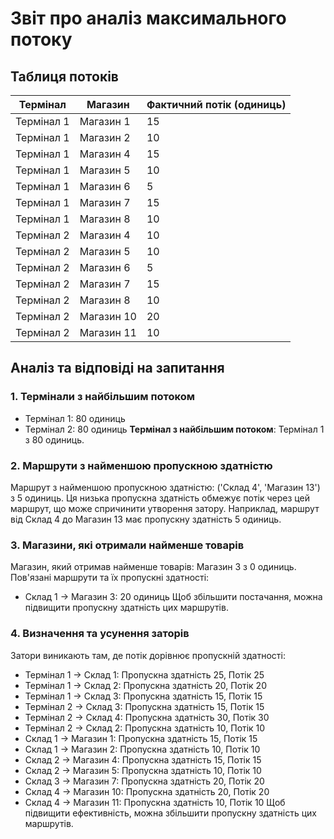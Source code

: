 # Звіт про аналіз максимального потоку

## Таблиця потоків

| Термінал    | Магазин      | Фактичний потік (одиниць) |
|-------------|--------------|---------------------------|
| Термінал 1 | Магазин 1 | 15 |
| Термінал 1 | Магазин 2 | 10 |
| Термінал 1 | Магазин 4 | 15 |
| Термінал 1 | Магазин 5 | 10 |
| Термінал 1 | Магазин 6 | 5 |
| Термінал 1 | Магазин 7 | 15 |
| Термінал 1 | Магазин 8 | 10 |
| Термінал 2 | Магазин 4 | 10 |
| Термінал 2 | Магазин 5 | 10 |
| Термінал 2 | Магазин 6 | 5 |
| Термінал 2 | Магазин 7 | 15 |
| Термінал 2 | Магазин 8 | 10 |
| Термінал 2 | Магазин 10 | 20 |
| Термінал 2 | Магазин 11 | 10 |

## Аналіз та відповіді на запитання

### 1. Термінали з найбільшим потоком
- Термінал 1: 80 одиниць
- Термінал 2: 80 одиниць
**Термінал з найбільшим потоком**: Термінал 1 з 80 одиниць.

### 2. Маршрути з найменшою пропускною здатністю
Маршрут з найменшою пропускною здатністю: ('Склад 4', 'Магазин 13') з 5 одиниць.
Ця низька пропускна здатність обмежує потік через цей маршрут, що може спричинити утворення затору. Наприклад, маршрут від Склад 4 до Магазин 13 має пропускну здатність 5 одиниць.

### 3. Магазини, які отримали найменше товарів
Магазин, який отримав найменше товарів: Магазин 3 з 0 одиниць.
Пов'язані маршрути та їх пропускні здатності:
- Склад 1 -> Магазин 3: 20 одиниць
Щоб збільшити постачання, можна підвищити пропускну здатність цих маршрутів.

### 4. Визначення та усунення заторів
Затори виникають там, де потік дорівнює пропускній здатності:
- Термінал 1 -> Склад 1: Пропускна здатність 25, Потік 25
- Термінал 1 -> Склад 2: Пропускна здатність 20, Потік 20
- Термінал 1 -> Склад 3: Пропускна здатність 15, Потік 15
- Термінал 2 -> Склад 3: Пропускна здатність 15, Потік 15
- Термінал 2 -> Склад 4: Пропускна здатність 30, Потік 30
- Термінал 2 -> Склад 2: Пропускна здатність 10, Потік 10
- Склад 1 -> Магазин 1: Пропускна здатність 15, Потік 15
- Склад 1 -> Магазин 2: Пропускна здатність 10, Потік 10
- Склад 2 -> Магазин 4: Пропускна здатність 15, Потік 15
- Склад 2 -> Магазин 5: Пропускна здатність 10, Потік 10
- Склад 3 -> Магазин 7: Пропускна здатність 20, Потік 20
- Склад 4 -> Магазин 10: Пропускна здатність 20, Потік 20
- Склад 4 -> Магазин 11: Пропускна здатність 10, Потік 10
Щоб підвищити ефективність, можна збільшити пропускну здатність цих маршрутів.
